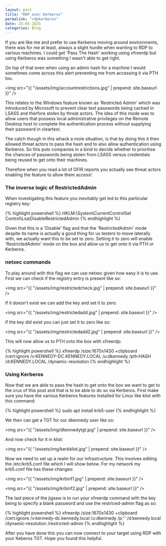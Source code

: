 ```yaml
---
layout: post
title: "RDP over Kerberos"
permalink: "rdpkerberos"
date: 25-05-2025
categories: Blog
---
```


If you are like me and prefer to use Kerberos moving around environments, there was for me at least, always a slight hurdle when wanting to RDP to various machines. I could get 'Pass The Hash' working using xfreerdp but using Kerberos was something I wasn't able to get right.

On top of that even when using an admin hash for a machine I would sometimes come across this alert preventing me from accessing it via PTH too.

<img src="{{ "/assets/img/accountrestrictions.jpg" | prepend: site.baseurl }}" />

This relates to the Windows feature known as 'Restricted Admin' which was introduced by Microsoft to prevent clear text passwords being cached in LSASS and therfore stolen by threat actors. The idea of this mode was to allow users that possess local administrative privileges on the Remote Desktop host to complete the authentication process without supplying their password in cleartext.

The catch though in this whack a mole situation, is that by doing this it then allowed threat actors to pass the hash and to also allow authentication using Kerberos. So this puts companies in a bind to decide whether to prioritise the chances of passwords being stolen from LSASS versus credentials being reused to get onto their machines.

Therefore when you read a lot of DFIR reports you actually see threat actors enabling the feature to allow them access!

### The inverse logic of RestrictedAdmin

When investigating this feature you inevitably get led to this particular registry key:

{% highlight powershell %}
HKLM:\System\CurrentControlSet\
Control\Lsa\DisableRestrictedAdmin
{% endhighlight %}

Given that this is a 'Disable' flag and that the 'RestrictedAdmin' mode despite its name is actually a good thing for us testers to move laterally with, we actually want this to be set to zero. Setting it to zero will enable 'RestrictedAdmin' mode on the box and allow us to get onto it via PTH or Kerberos.

### netxec commands

To play around with this flag we can use netxec given how easy it is to use. First we can check if the registry entry is present like so:

<img src="{{ "/assets/img/restrictedcheck.jpg" | prepend: site.baseurl }}" />

If it doesn't exist we can add the key and set it to zero:

<img src="{{ "/assets/img/restrictedadd.jpg" | prepend: site.baseurl }}" />

If the key did exist you can just set it to zero like so:

<img src="{{ "/assets/img/restrictedadd2.jpg" | prepend: site.baseurl }}" />

This will now allow us to PTH onto the box with xfreerdp:

{% highlight powershell %}
xfreerdp /size:1670x1430 +clipboard /cert:ignore /v:KENNEDY-DC.KENNEDY.LOCAL /u:dkennedy /pth:HASH /d:KENNEDY.LOCAL /dynamic-resolution
{% endhighlight %}

### Using Kerberos 

Now that we are able to pass the hash to get onto the box we want to get to the crux of this post and that is to be able to do so via Kerberos. First make sure you have the various Kerberos features installed for Linux like klist with this command:

{% highlight powershell %}
sudo apt install krb5-user
{% endhighlight %}

We then can get a TGT for our dkennedy user like so:

<img src="{{ "/assets/img/dkennedytgt.jpg" | prepend: site.baseurl }}" />

And now check for it in klist:

<img src="{{ "/assets/img/kerbklist.jpg" | prepend: site.baseurl }}" />

Now we need to set up a realm for our infrastructure. This involves editing the /etc/krb5.conf file which I will show below.
For my network my krb5.conf file has these changes:

<img src="{{ "/assets/img/krbinf1.jpg" | prepend: site.baseurl }}" />

<img src="{{ "/assets/img/krbinf2.jpg" | prepend: site.baseurl }}" />


The last piece of the jigsaw is to run your xfreerdp command with the key being to specify a blank password and use the restriced-admin flag as so:

{% highlight powershell %}
xfreerdp /size:1670x1430 +clipboard /cert:ignore /v:kennedy-dc.kennedy.local /u:dkennedy /p:'' /d:kennedy.local /dynamic-resolution /restricted-admin
{% endhighlight %}

After you have done this you can now connect to your target using RDP with your Keberos TGT. Hope you found this helpful. 












